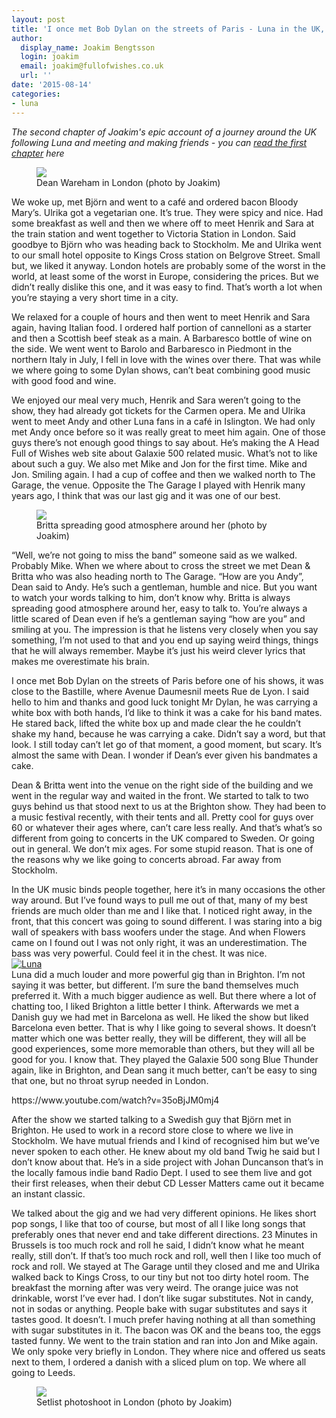 ```yaml
---
layout: post
title: 'I once met Bob Dylan on the streets of Paris - Luna in the UK, part two: London'
author:
  display_name: Joakim Bengtsson
  login: joakim
  email: joakim@fullofwishes.co.uk
  url: ''
date: '2015-08-14'
categories:
- luna
---
```

<p><em>The second chapter of Joakim's epic account of a journey around the UK following Luna and meeting and making friends - you can <a href="/2015/08/13/electronic-snicker-snack-luna-in-the-uk-part-one-brighton/">read the first chapter</a> here</em><br />
<figure class="caption aligncenter"><img src="https://media.fullofwishes.co.uk/02-luna/photos/joakim/DeanLightLondon.jpg" class /><figcaption class="caption-text"> Dean Wareham in London (photo by Joakim)</figcaption></figure>
<p>We woke up, met Björn and went to a café and ordered bacon Bloody Mary’s. Ulrika got a vegetarian one. It’s true. They were spicy and nice. Had some breakfast as well and then we where off to meet Henrik and Sara at the train station and went together to Victoria Station in London. Said goodbye to Björn who was heading back to Stockholm. Me and Ulrika went to our small hotel opposite to Kings Cross station on Belgrove Street. Small but, we liked it anyway. London hotels are probably some of the worst in the world, at least some of the worst in Europe, considering the prices. But we didn’t really dislike this one, and it was easy to find. That’s worth a lot when you’re staying a very short time in a city.<br />
<a id="more"></a><a id="more-13892"></a></p>
<p>We relaxed for a couple of hours and then went to meet Henrik and Sara again, having Italian food. I ordered half portion of cannelloni as a starter and then a Scottish beef steak as a main. A Barbaresco bottle of wine on the side. We went went to Barolo and Barbaresco in Piedmont in the northern Italy in July, I fell in love with the wines over there. That was while we where going to some Dylan shows, can’t beat combining good music with good food and wine. </p>
<p>We enjoyed our meal very much, Henrik and Sara weren’t going to the show, they had already got tickets for the Carmen opera. Me and Ulrika went to meet Andy and other Luna fans in a café in Islington. We had only met Andy once before so it was really great to meet him again. One of those guys there’s not enough good things to say about. He’s making the A Head Full of Wishes web site about Galaxie 500 related music. What’s not to like about such a guy. We also met Mike and Jon for the first time. Mike and Jon. Smiling again. I had a cup of coffee and then we walked north to The Garage, the venue. Opposite the The Garage I played with Henrik many years ago, I think that was our last gig and it was one of our best.<br />
<figure class="caption aligncenter"><img src="https://media.fullofwishes.co.uk/02-luna/photos/joakim/Britta2.jpg" class /><figcaption class="caption-text"> Britta spreading good atmosphere around her (photo by Joakim)</figcaption></figure>
“Well, we’re not going to miss the band” someone said as we walked. Probably Mike. When we where about to cross the street we met Dean & Britta who was also heading north to The Garage. “How are you Andy”, Dean said to Andy. He’s such a gentleman, humble and nice. But you want to watch your words talking to him, don’t know why. Britta is always spreading good atmosphere around her, easy to talk to. You’re always a little scared of Dean even if he’s a gentleman saying “how are you” and smiling at you. The impression is that he listens very closely when you say something, I’m not used to that and you end up saying weird things, things that he will always remember. Maybe it’s just his weird clever lyrics that makes me overestimate his brain. </p>
<p>I once met Bob Dylan on the streets of Paris before one of his shows, it was close to the Bastille, where Avenue Daumesnil meets Rue de Lyon. I said hello to him and thanks and good luck tonight Mr Dylan, he was carrying a white box with both hands, I’d like to think it was a cake for his band mates. He stared back, lifted the white box up and made clear the he couldn’t shake my hand, because he was carrying a cake. Didn’t say a word, but that look. I still today can’t let go of that moment, a good moment, but scary. It’s almost the same with Dean. I wonder if Dean’s ever given his bandmates a cake.</p>
<p>Dean & Britta went into the venue on the right side of the building and we went in the regular way and waited in the front. We started to talk to two guys behind us that stood next to us at the Brighton show. They had been to a music festival recently, with their tents and all. Pretty cool for guys over 60 or whatever their ages where, can’t care less really. And that’s what’s so different from going to concerts in the UK compared to Sweden. Or going out in general. We don’t mix ages. For some stupid reason. That is one of the reasons why we like going to concerts abroad. Far away from Stockholm. </p>
<p>In the UK music binds people together, here it’s in many occasions the other way around. But I’ve found ways to pull me out of that, many of my best friends are much older than me and I like that. I noticed right away, in the front, that this concert was going to sound different. I was staring into a big wall of speakers with bass woofers under the stage. And when Flowers came on I found out I was not only right, it was an underestimation. The bass was very powerful. Could feel it in the chest. It was nice.<br />
<a data-flickr-embed="true"  href="https://www.flickr.com/photos/grange85/20166777846/in/dateposted-public/" title="Luna"><img src="https://media.fullofwishes.co.uk/flickr-downloads/20166777846_cba25a15b8_b.jpg" alt="Luna"></a><br />
Luna did a much louder and more powerful gig than in Brighton. I’m not saying it was better, but different. I’m sure the band themselves much preferred it. With a much bigger audience as well. But there where a lot of chatting too, I liked Brighton a little better I think. Afterwards we met a Danish guy we had met in Barcelona as well. He liked the show but liked Barcelona even better. That is why I like going to several shows. It doesn’t matter which one was better really, they will be different, they will all be good experiences, some more memorable than others, but they will all be good for you. I know that. They played the Galaxie 500 song Blue Thunder again, like in Brighton, and Dean sang it much better, can’t be easy to sing that one, but no throat syrup needed in London.</p>
<p>https://www.youtube.com/watch?v=35oBjJM0mj4</p>
<p>After the show we started talking to a Swedish guy that Björn met in Brighton. He used to work in a record store close to where we live in Stockholm. We have mutual friends and I kind of recognised him but we’ve never spoken to each other. He knew about my old band Twig he said but I don’t know about that. He’s in a side project with Johan Duncanson that’s in the locally famous indie band Radio Dept. I used to see them live and got their first releases, when their debut CD Lesser Matters came out it became an instant classic. </p>
<p>We talked about the gig and we had very different opinions. He likes short pop songs, I like that too of course, but most of all I like long songs that preferably ones that never end and take different directions. 23 Minutes in Brussels is too much rock and roll he said, I didn’t know what he meant really, still don’t. If that’s too much rock and roll, well then I like too much of rock and roll. We stayed at The Garage until they closed and me and Ulrika walked back to Kings Cross, to our tiny but not too dirty hotel room. The breakfast the morning after was very weird. The orange juice was not drinkable, worst I’ve ever had. I don’t like sugar substitutes. Not in candy, not in sodas or anything. People bake with sugar substitutes and says it tastes good. It doesn’t. I much prefer having nothing at all than something with sugar substitutes in it. The bacon was OK and the beans too, the eggs tasted funny. We went to the train station and ran into Jon and Mike again. We only spoke very briefly in London. They where nice and offered us seats next to them, I ordered a danish with a sliced plum on top. We where all going to Leeds.<br />
<figure class="caption aligncenter"><img src="https://media.fullofwishes.co.uk/02-luna/photos/joakim/SetlistPhotoshootLondon.jpg" class /><figcaption class="caption-text"> Setlist photoshoot in London (photo by Joakim)</figcaption></figure>

